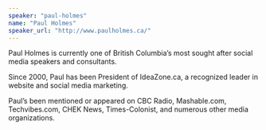 ```yaml
---
speaker: "paul-holmes"
name: "Paul Holmes"
speaker_url: "http://www.paulholmes.ca/"
---
```


Paul Holmes is currently one of British Columbia’s most sought after
social media speakers and consultants.

Since 2000, Paul has been President of IdeaZone.ca, a recognized leader in
website and social media marketing.

Paul’s been mentioned or appeared on CBC Radio, Mashable.com, Techvibes.com,
CHEK News, Times-Colonist, and numerous other media organizations.
